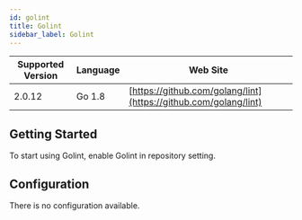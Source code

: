 ```yaml
---
id: golint
title: Golint
sidebar_label: Golint
---
```


| Supported Version | Language | Web Site |
| ----------------- | -------- | -------- |
| 2.0.12 | Go 1.8 | [https://github.com/golang/lint](https://github.com/golang/lint) |

## Getting Started

To start using Golint, enable Golint in repository setting.

## Configuration

There is no configuration available.

